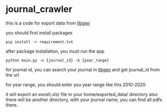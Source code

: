 # journal_crawler
this is a code for export data from [libgen](https://libgen.rs/scimag/)

you should first install packages


```pip install -r requirement.txt```


after package installation, you must run the app

```python main.py -n {journal_id} -k {year_range}```

for journal id, you can search your journal in [libgen](https://libgen.rs/scimag/) and get journal_id from the url

for year range, you should enter you year range like this 2010-2020

it will export an excel(.xls) file in your home/exported_data/ directory
also there will be another directory, with your journal name, you can find all pdfs there.
